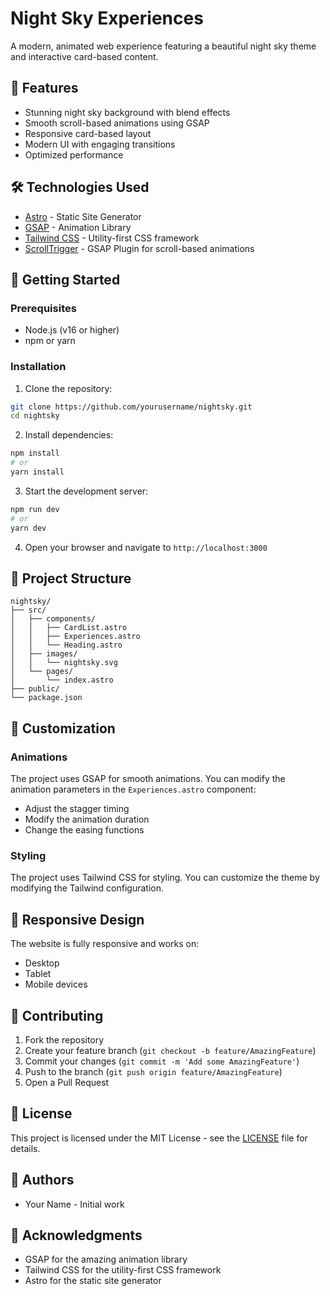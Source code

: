 # Night Sky Experiences

A modern, animated web experience featuring a beautiful night sky theme and interactive card-based content.

## 🌟 Features

- Stunning night sky background with blend effects
- Smooth scroll-based animations using GSAP
- Responsive card-based layout
- Modern UI with engaging transitions
- Optimized performance

## 🛠️ Technologies Used

- [Astro](https://astro.build/) - Static Site Generator
- [GSAP](https://greensock.com/gsap/) - Animation Library
- [Tailwind CSS](https://tailwindcss.com/) - Utility-first CSS framework
- [ScrollTrigger](https://greensock.com/scrolltrigger/) - GSAP Plugin for scroll-based animations

## 🚀 Getting Started

### Prerequisites

- Node.js (v16 or higher)
- npm or yarn

### Installation

1. Clone the repository:

```bash
git clone https://github.com/yourusername/nightsky.git
cd nightsky
```

2. Install dependencies:

```bash
npm install
# or
yarn install
```

3. Start the development server:

```bash
npm run dev
# or
yarn dev
```

4. Open your browser and navigate to `http://localhost:3000`

## 📁 Project Structure

```
nightsky/
├── src/
│   ├── components/
│   │   ├── CardList.astro
│   │   ├── Experiences.astro
│   │   └── Heading.astro
│   ├── images/
│   │   └── nightsky.svg
│   └── pages/
│       └── index.astro
├── public/
└── package.json
```

## 🎨 Customization

### Animations

The project uses GSAP for smooth animations. You can modify the animation parameters in the `Experiences.astro` component:

- Adjust the stagger timing
- Modify the animation duration
- Change the easing functions

### Styling

The project uses Tailwind CSS for styling. You can customize the theme by modifying the Tailwind configuration.

## 📱 Responsive Design

The website is fully responsive and works on:

- Desktop
- Tablet
- Mobile devices

## 🤝 Contributing

1. Fork the repository
2. Create your feature branch (`git checkout -b feature/AmazingFeature`)
3. Commit your changes (`git commit -m 'Add some AmazingFeature'`)
4. Push to the branch (`git push origin feature/AmazingFeature`)
5. Open a Pull Request

## 📄 License

This project is licensed under the MIT License - see the [LICENSE](LICENSE) file for details.

## 👥 Authors

- Your Name - Initial work

## 🙏 Acknowledgments

- GSAP for the amazing animation library
- Tailwind CSS for the utility-first CSS framework
- Astro for the static site generator
